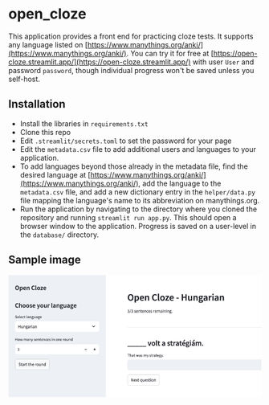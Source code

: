 # open_cloze
This application provides a front end for practicing cloze tests. It supports any language listed on [https://www.manythings.org/anki/](https://www.manythings.org/anki/). You can try it for free at [https://open-cloze.streamlit.app/](https://open-cloze.streamlit.app/) with user `User` and password `password`, though individual progress won't be saved unless you self-host.

## Installation
- Install the libraries in `requirements.txt`
- Clone this repo
- Edit `.streamlit/secrets.toml` to set the password for your page
- Edit the `metadata.csv` file to add additional users and languages to your application.
- To add languages beyond those already in the metadata file, find the desired language at [https://www.manythings.org/anki/](https://www.manythings.org/anki/), add the language to the `metadata.csv` file, and add a new dictionary entry in the `helper/data.py` file mapping the language's name to its abbreviation on manythings.org.
- Run the application by navigating to the directory where you cloned the repository and running `streamlit run app.py`. This should open a browser window to the application. Progress is saved on a user-level in the `database/` directory.

## Sample image
![Example image](example_screen.png)